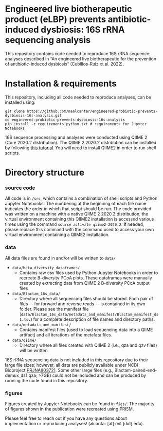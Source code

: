 # Engineered live biotherapeutic product (eLBP) prevents antibiotic-induced dysbiosis: 16S rRNA sequencing analysis

This repository contains code needed to reproduce 16S rRNA sequence analyses described in “An engineered live biotherapeutic for the prevention of antibiotic-induced dysbiosis” (Cubillos-Ruiz et al. 2022). 

# Installation & requirements  

This repository, including all code needed to reproduce analyses, can be installed using:

~~~
git clone https://github.com/maalcantar/engineered-probiotic-prevents-dysbiosis-16s-analysis.git 
cd engineered-probiotic-prevents-dysbiosis-16s-analysis
pip install -r requirements_python.txt # requirements for Jupyter Notebooks 
~~~

16S sequence processing and analyses were conducted using QIIME 2 (Core 2020.2 distribution). The QIIME 2 2020.2 distribution can be installed by following [this tutorial](https://docs.qiime2.org/2020.2/install/native/). You will need to install QIIME2 in order to run shell scripts. 

# Directory structure
### source code

All code is in <code>/src</code>, which contains a combination of shell scripts and Python Jupyter Notebooks. The numbering at the beginning of each file name indicates the order in which that script should be run. The code provided was written on a machine with a native QIIME 2 2020.2 distribution; the virtual environment containing this QIIME2 installation is accessed various times using the command <code>source activate qiime2-2020.2</code>. If needed, please replace this command with the command used to access your own virtual environment containing a QIIME2 installation.  

### data

All data files are found in and/or will be written to <code>data/</code>

* <code>data/beta_diversity_dataframes/</code>
  * Contains raw csv files used by Python Jupyter Notebooks in order to recreate B-diversity PCoA plots. These dataframes were manually created by extracting data from QIIME 2 B-diversity PCoA output files
* <code>data/Blactam_16s_data/</code>
  * Directory where all sequencing files should be stored. Each pair of files -- for forward and reverse reads -- is contained in its own folder. Please see the manifest file (<code>data/Blactam_16s_data/metadata_and_manifest/Blactam_manifest_ds1.tsv</code>) for a complete description of file names and directory paths.
* <code>data/metadata_and_manifest/</code>
  * Contains manifest files (used to load sequencing data into a QIIME artifact) and all iterations of the metafata files.
* <code>data/qiime/</code>
  * Directory where all files created with QIIME 2 (i.e., qza and qzv files) will be written

  
16S rRNA sequencing data is not included in this repository due to their large file sizes; however, all data are publicly available under NCBI Bioproject [PRJNA803721](https://www.ncbi.nlm.nih.gov/bioproject/?term=PRJNA803721). 
Some other large files (e.g., Blactam-paired-end-demux_ds1.qza; >7GB) could not be included and can be produced by running the code found in this repository. 

### figures

Figures created by Jupyter Notebooks can be found in <code>figs/</code>. The majority of figures shown in the publication were recreated using PRISM.


Please feel free to reach out if you have any questions about implementation or reproducing analyses! (alcantar [at] mit [dot] edu).

